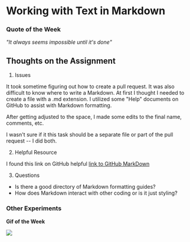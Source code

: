 # Working with Text in Markdown
### Quote of the Week
*"It always seems impossible until it's done"*

## Thoughts on the Assignment

1. Issues

It took sometime figuring out how to create a pull request. It was also difficult to know where to write a Markdown. At first I thought I needed to create a file with a .md extension. I utilized some "Help" documents on GitHub to assist with Markdown formatting.

After getting adjusted to the space, I made some edits to the final name, comments, etc.

I wasn't sure if it this task should be a separate file or part of the pull request -- I did both.

2. Helpful Resource

I found this link on GitHub helpful [link to GitHub MarkDown](https://guides.github.com/features/mastering-markdown/)

3. Questions
* Is there a good directory of Markdown formatting guides?
* How does Markdown interact with other coding or is it just styling?

### Other Experiments

**Gif of the Week**

![](https://media.giphy.com/media/DEZA7FlHbMesUF1jm9/giphy.gif)

